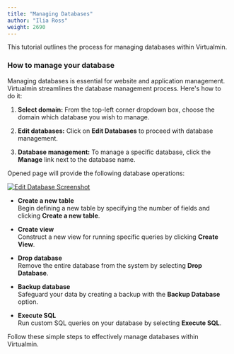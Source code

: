 ```yaml
---
title: "Managing Databases"
author: "Ilia Ross"
weight: 2690
---
```


This tutorial outlines the process for managing databases within Virtualmin.

### How to manage your database

Managing databases is essential for website and application management. Virtualmin streamlines the database management process. Here's how to do it:

1. **Select domain:** From the top-left corner dropdown box, choose the domain which database you wish to manage.

2. **Edit databases:** Click on **Edit Databases** to proceed with database management.

3. **Database management:** To manage a specific database, click the **Manage** link next to the database name.

Opened page will provide the following database operations:

   [![](/images/docs/screenshots/tutorials/step-by-step/light/edit-database.png "Edit Database Screenshot")](/images/docs/screenshots/tutorials/step-by-step/light/edit-database.png)

- **Create a new table**  
  Begin defining a new table by specifying the number of fields and clicking **Create a new table**.

- **Create view**  
  Construct a new view for running specific queries by clicking **Create View**.

- **Drop database**  
  Remove the entire database from the system by selecting **Drop Database**.

- **Backup database**  
  Safeguard your data by creating a backup with the **Backup Database** option.

- **Execute SQL**  
  Run custom SQL queries on your database by selecting **Execute SQL**.

Follow these simple steps to effectively manage databases within Virtualmin.
